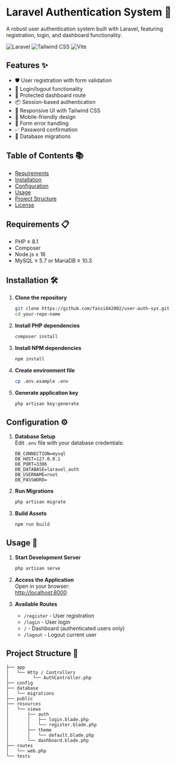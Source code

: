 # Laravel Authentication System 🔐

A robust user authentication system built with Laravel, featuring registration, login, and dashboard functionality.

![Laravel](https://img.shields.io/badge/Laravel-FF2D20?style=for-the-badge&logo=laravel&logoColor=white)
![Tailwind CSS](https://img.shields.io/badge/Tailwind_CSS-38B2AC?style=for-the-badge&logo=tailwind-css&logoColor=white)
![Vite](https://img.shields.io/badge/Vite-B73BFE?style=for-the-badge&logo=vite&logoColor=FFD62E)

## Features ✨

- 🛡️ User registration with form validation
- 🔑 Login/logout functionality
- 🚦 Protected dashboard route
- 📦 Session-based authentication
- 🎨 Responsive UI with Tailwind CSS
- 📱 Mobile-friendly design
- 📝 Form error handling
- ✅ Password confirmation
- 💾 Database migrations

## Table of Contents 📚

- [Requirements](#requirements-)
- [Installation](#installation-)
- [Configuration](#configuration-)
- [Usage](#usage-)
- [Project Structure](#project-structure-)
- [License](#license-)

## Requirements 📋

- PHP ≥ 8.1
- Composer
- Node.js ≥ 16
- MySQL ≥ 5.7 or MariaDB ≥ 10.3

## Installation 🛠️

1. **Clone the repository**
   ```bash
   git clone https://github.com/fassi842002/user-auth-sys.git
   cd your-repo-name
   ```

2. **Install PHP dependencies**
   ```bash
   composer install
   ```

3. **Install NPM dependencies**
   ```bash
   npm install
   ```

4. **Create environment file**
   ```bash
   cp .env.example .env
   ```

5. **Generate application key**
   ```bash
   php artisan key:generate
   ```

## Configuration ⚙️

1. **Database Setup**  
   Edit `.env` file with your database credentials:
   ```env
   DB_CONNECTION=mysql
   DB_HOST=127.0.0.1
   DB_PORT=3306
   DB_DATABASE=laravel_auth
   DB_USERNAME=root
   DB_PASSWORD=
   ```

2. **Run Migrations**
   ```bash
   php artisan migrate
   ```

3. **Build Assets**
   ```bash
   npm run build
   ```

## Usage 🚀

1. **Start Development Server**
   ```bash
   php artisan serve
   ```

2. **Access the Application**  
   Open in your browser:  
   [http://localhost:8000](http://localhost:8000)

3. **Available Routes**
   - `/register` - User registration
   - `/login` - User login
   - `/` - Dashboard (authenticated users only)
   - `/logout` - Logout current user

## Project Structure 📂

```
├── app
│   └── Http / Controllers
│         └── AuthController.php
├── config
├── database
│   └── migrations
├── public
├── resources
│   └── views
│       ├── auth
│       │   ├── login.blade.php
│       │   └── register.blade.php
│       ├── theme
│       │   └── default.blade.php
│       └── dashboard.blade.php
├── routes
│   └── web.php
└── tests
```
